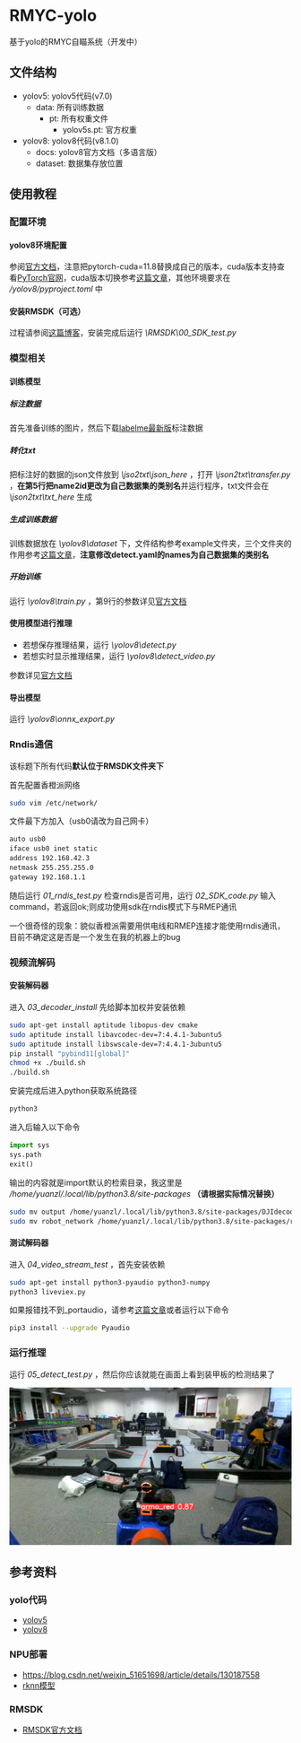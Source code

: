 # RMYC-yolo

基于yolo的RMYC自瞄系统（开发中）

## 文件结构

- yolov5: yolov5代码(v7.0)
  - data: 所有训练数据
    - pt: 所有权重文件
      - yolov5s.pt: 官方权重
- yolov8: yolov8代码(v8.1.0)
  - docs: yolov8官方文档（多语言版）
  - dataset: 数据集存放位置

## 使用教程

### 配置环境

#### yolov8环境配置

参阅[官方文档](https://docs.ultralytics.com/zh/quickstart/#__tabbed_1_2)，注意把pytorch-cuda=11.8替换成自己的版本，cuda版本支持查看[PyTorch官网](https://pytorch.org/get-started/previous-versions/)，cuda版本切换参考[这篇文章](https://blog.csdn.net/qq_50677040/article/details/132131346)，其他环境要求在 */yolov8/pyproject.toml* 中

#### 安装RMSDK（可选）

过程请参阅[这篇博客](https://blog.csdn.net/C___programmer/article/details/135486406?spm=1001.2014.3001.5502)，安装完成后运行 *\RMSDK\00_SDK_test.py*

### 模型相关

#### 训练模型

##### 标注数据

首先准备训练的图片，然后下载[labelme最新版](https://github.com/labelmeai/labelme/releases/latest)标注数据

##### 转化txt

把标注好的数据的json文件放到 *\jso2txt\json_here* ，打开 *\json2txt\transfer.py* ，**在第5行把name2id更改为自己数据集的类别名**并运行程序，txt文件会在 *\json2txt\txt_here* 生成

##### 生成训练数据

训练数据放在 *\yolov8\dataset* 下，文件结构参考example文件夹，三个文件夹的作用参考[这篇文章](https://blog.csdn.net/kupepoem/article/details/101055179)，**注意修改detect.yaml的names为自己数据集的类别名**

##### 开始训练

运行 *\yolov8\train.py* ，第9行的参数详见[官方文档](https://docs.ultralytics.com/zh/modes/train/#_4)

#### 使用模型进行推理

- 若想保存推理结果，运行 *\yolov8\detect.py*
- 若想实时显示推理结果，运行 *\yolov8\detect_video.py*

参数详见[官方文档](https://docs.ultralytics.com/zh/modes/predict/#_4)

#### 导出模型

运行 *\yolov8\onnx_export.py*

### Rndis通信

该标题下所有代码**默认位于RMSDK文件夹下**

首先配置香橙派网络

```bash
sudo vim /etc/network/
```

文件最下方加入（usb0请改为自己网卡）

```bash
auto usb0
iface usb0 inet static
address 192.168.42.3
netmask 255.255.255.0
gateway 192.168.1.1
```

随后运行 *01_rndis_test.py* 检查rndis是否可用，运行 *02_SDK_code.py* 输入command，若返回ok;则成功使用sdk在rndis模式下与RMEP通讯

一个很奇怪的现象：貌似香橙派需要用供电线和RMEP连接才能使用rndis通讯，目前不确定这是否是一个发生在我的机器上的bug

### 视频流解码

#### 安装解码器

进入 *03_decoder_install* 先给脚本加权并安装依赖

```bash
sudo apt-get install aptitude libopus-dev cmake
sudo aptitude install libavcodec-dev=7:4.4.1-3ubuntu5
sudo aptitude install libswscale-dev=7:4.4.1-3ubuntu5
pip install "pybind11[global]"
chmod +x ./build.sh
./build.sh
```

安装完成后进入python获取系统路径

```bash
python3
```

进入后输入以下命令

```python
import sys
sys.path
exit()
```

输出的内容就是import默认的检索目录，我这里是 */home/yuanzl/.local/lib/python3.8/site-packages* **（请根据实际情况替换）**

```bash
sudo mv output /home/yuanzl/.local/lib/python3.8/site-packages/DJIdecoder
sudo mv robot_network /home/yuanzl/.local/lib/python3.8/site-packages/robot_network
```

#### 测试解码器

进入 *04_video_stream_test* ，首先安装依赖

```bash
sudo apt-get install python3-pyaudio python3-numpy
python3 liveviex.py
```

如果报错找不到_portaudio，请参考[这篇文章](https://stackoverflow.com/questions/36681836/pyaudio-could-not-import-portaudio)或者运行以下命令

```bash
pip3 install --upgrade Pyaudio
```

### 运行推理

运行 *05_detect_test.py* ，然后你应该就能在画面上看到装甲板的检测结果了

![image-20240119190651585](Picture/README/image-20240119190651585.png)

## 参考资料

### yolo代码

- [yolov5](https://github.com/ultralytics/yolov5)
- [yolov8](https://github.com/ultralytics/ultralytics)

### NPU部署

- https://blog.csdn.net/weixin_51651698/article/details/130187558
- [rknn模型](https://github.com/airockchip/yolov5/blob/master/README_rkopt_manual.md)

### RMSDK

- [RMSDK官方文档](https://robomaster-dev.readthedocs.io/zh-cn/latest/python_sdk/installs.html)
